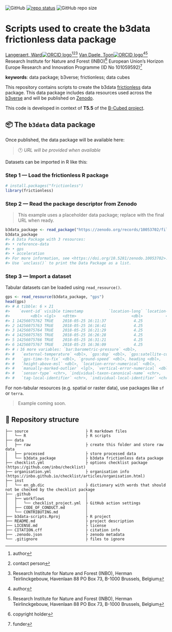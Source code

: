 
<!-- README.md is generated from README.Rmd. Please edit that file -->
<!-- badges: start -->

![GitHub](https://img.shields.io/github/license/b-cubed-eu/b3data-scripts)
[![repo
status](https://www.repostatus.org/badges/latest/wip.svg)](https://www.repostatus.org/#wip)
![GitHub repo
size](https://img.shields.io/github/repo-size/b-cubed-eu/b3data-scripts)
<!-- badges: end -->

# Scripts used to create the b3data frictionless data package

[Langeraert, Ward![ORCID
logo](https://info.orcid.org/wp-content/uploads/2019/11/orcid_16x16.png)](https://orcid.org/0000-0002-5900-8109)[^1][^2][^3]
[Van Daele, Toon![ORCID
logo](https://info.orcid.org/wp-content/uploads/2019/11/orcid_16x16.png)](https://orcid.org/0000-0002-1362-853X)[^4][^5]
Research Institute for Nature and Forest (INBO)[^6] European Union’s
Horizon Europe Research and Innovation Programme (ID No 101059592)[^7]

**keywords**: data package; b3verse; frictionless; data cubes

<!-- community: b3 -->
<!-- community: inbo -->
<!-- description: start -->

This repository contains scripts to create the b3data
[frictionless](https://docs.ropensci.org/frictionless/) data package.
This data package includes data resources used across the
[b3verse](https://docs.b-cubed.eu/guides/b3verse/) and will be published
on [Zenodo](https://zenodo.org/). <!-- description: end -->

This code is developed in context of **T5.5** of the [B-Cubed
project](https://b-cubed.eu/).

## 📦 The `b3data` data package

Once published, the data package will be available here:

> 🕐 *URL will be provided when available*

Datasets can be imported in R like this:

### Step 1 — Load the frictionless R package

``` r
# install.packages("frictionless")
library(frictionless)
```

### Step 2 — Read the package descriptor from Zenodo

> This example uses a placeholder data package; replace with the final
> URL when ready.

``` r
b3data_package <- read_package("https://zenodo.org/records/10053702/files/datapackage.json")
b3data_package
#> A Data Package with 3 resources:
#> • reference-data
#> • gps
#> • acceleration
#> For more information, see <https://doi.org/10.5281/zenodo.10053702>.
#> Use `unclass()` to print the Data Package as a list.
```

### Step 3 — Import a dataset

Tabular datasets can be loaded using `read_resource()`.

``` r
gps <- read_resource(b3data_package, "gps")
head(gps)
#> # A tibble: 6 × 21
#>    `event-id` visible timestamp           `location-long` `location-lat`
#>         <dbl> <lgl>   <dttm>                        <dbl>          <dbl>
#> 1 14256075762 TRUE    2018-05-25 16:11:37            4.25           51.3
#> 2 14256075763 TRUE    2018-05-25 16:16:41            4.25           51.3
#> 3 14256075764 TRUE    2018-05-25 16:21:29            4.25           51.3
#> 4 14256075765 TRUE    2018-05-25 16:26:28            4.25           51.3
#> 5 14256075766 TRUE    2018-05-25 16:31:21            4.25           51.3
#> 6 14256075767 TRUE    2018-05-25 16:36:09            4.25           51.3
#> # ℹ 16 more variables: `bar:barometric-pressure` <dbl>,
#> #   `external-temperature` <dbl>, `gps:dop` <dbl>, `gps:satellite-count` <dbl>,
#> #   `gps-time-to-fix` <dbl>, `ground-speed` <dbl>, heading <dbl>,
#> #   `height-above-msl` <dbl>, `location-error-numerical` <dbl>,
#> #   `manually-marked-outlier` <lgl>, `vertical-error-numerical` <dbl>,
#> #   `sensor-type` <chr>, `individual-taxon-canonical-name` <chr>,
#> #   `tag-local-identifier` <chr>, `individual-local-identifier` <chr>, …
```

For non-tabular resources (e.g. spatial or raster data), use packages
like `sf` or `terra`.

> Example coming soon.

## 📁 Repository structure

    ├── source                         ├ R markdown files
    │   └── R                          ├ R scripts
    ├── data
    │   ├── raw                        ├ create this folder and store raw data
    │   ├── processed                  ├ store processed data
    │   └── b3data_package             ├ b3data frictionless data package
    ├── checklist.yml                  ├ options checklist package (https://github.com/inbo/checklist)
    ├── organisation.yml               ├ organisation info (https://inbo.github.io/checklist/articles/organisation.html)
    ├── inst
    │   └── en_gb.dic                  ├ dictionary with words that should not be checked by the checklist package
    ├── .github                        │ 
    │   ├── workflows                  │ 
    │   │   └── checklist_project.yml  ├ GitHub action settings
    │   ├── CODE_OF_CONDUCT.md         │ 
    │   └── CONTRIBUTING.md            │
    ├── b3data-scripts.Rproj           ├ R project
    ├── README.md                      ├ project description
    ├── LICENSE.md                     ├ license
    ├── CITATION.cff                   ├ citation info
    ├── .zenodo.json                   ├ zenodo metadata
    └── .gitignore                     ├ files to ignore

[^1]: author

[^2]: contact person

[^3]: Research Institute for Nature and Forest (INBO), Herman
    Teirlinckgebouw, Havenlaan 88 PO Box 73, B-1000 Brussels, Belgium

[^4]: author

[^5]: Research Institute for Nature and Forest (INBO), Herman
    Teirlinckgebouw, Havenlaan 88 PO Box 73, B-1000 Brussels, Belgium

[^6]: copyright holder

[^7]: funder

